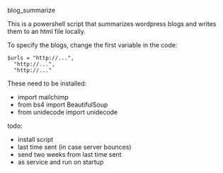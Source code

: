 blog_summarize

This is a powershell script that summarizes wordpress blogs and writes them to an html file locally. 

To specify the blogs, change the first variable in the code:

    $urls = "http://...",
      "http://...",
      "http://..."

These need to be installed:

- import mailchimp
- from bs4 import BeautifulSoup
- from unidecode import unidecode

todo:
- install script
- last time sent (in case server bounces)
- send two weeks from last time sent
- as service and run on startup